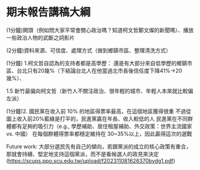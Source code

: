 # 期末報告講稿大綱
(1分鐘)開頭（例如問大家平常會關心政治嗎？知道柯文哲鄭文燦的新聞嗎）、播放一些政治人物的武斷之詞影片

(2分鐘)資料來源、可信度、處理方式（做到鄉鎮市區、整理清洗方式）

(1分鐘) 1.柯文哲自認為的支持者都是高學歷：
還是有大部分來自低學歷的鄉鎮市區、台北只有20幾%（下結論台北人在他當過北市長後信任度下降41%->20幾%）、

1.5 新竹最偏向柯文哲（新竹人不關注政治、很年輕的城市、年輕人本來就比較偏左派）


(1分鐘)2. 國民黨在收入前 10% 的地區得票率最高，在這個地區獲得很重
不過從圖上收入前20%藍綠是打平的，民進黨贏在年長、收入較低的人
民進黨在不同群體都有足夠的吸引力（e.g., 學歷補助、居住租屋補助、外交政策：世界主流國家 vs. 中國）
在每個群體得票率都穩定維持在 30~35%以上，因此贏得這次的選戰

Future work: 大部分選民先有自己的傾向，若跟黨派的成立的核心政策有重合，那就會持續、堅定地支持這個黨派，而不是看候選人的政見來決定
(https://scups.ppo.scu.edu.tw/upload/f202311081626370bydg1.pdf)